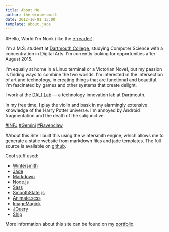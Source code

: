 ```yaml
---
title: About Me
author: the-wintersmith
date: 2012-10-01 15:00
template: about.jade
---
```


#Hello, World
I'm Nook (like the [e-reader](http://nook.com)). 

I'm a M.S. student at [Dartmouth College](http://www.dartmouth.edu/), studying Computer Science with a concentration in Digital Arts.   I'm currently looking for opportunities after August 2015. 

I'm equally at home in a Linux terminal or a Victorian Novel, but my passion is finding ways to combine the two worlds.  I'm interested in the intersection of art and technology, in creating things that are functional and beautiful.  I'm fascinated by games and other systems that create delight.

I work at the [DALI Lab](http://dali.dartmouth.edu) — a technology innovation lab at Dartmouth.

In my free time, I play the violin and bask in my alarmingly extensive knowledge of the Harry Potter universe.  I'm annoyed by Android fragmentation and the death of the subjunctive.

[\#INFJ](http://en.wikipedia.org/wiki/INFJ) [\#Gemini](http://en.wikipedia.org/wiki/Gemini_%28astrology%29) [\#Ravenclaw](http://harrypotter.wikia.com/wiki/Ravenclaw)

#About this Site
I built this using the wintersmith engine, which allows me to generate a static website from markdown files and jade templates.  The full source is available on [github](https://github.com/harquail/portfolio-wintersmith).  
  
Cool stuff used:
* [Wintersmith](http://wintersmith.io)
* [Jade](http://jade-lang.com/)
* [Markdown](https://markdown.github.io/)
* [Node.js](http://nodejs.org/)
* [Sass](http://sass-lang.com/)
* [SmoothState.js](https://weblinc.github.io/jquery.smoothState.js/)
* [Animate.scss](https://github.com/geoffgraham/animate.scss)
* [ImageMagick](http://www.imagemagick.org/)
* [JQuery](https://jquery.com/)
* [Ship](https://github.com/carrot/ship)

More information about this site can be found on my [portfolio](/portfolio/harquail.com/).



